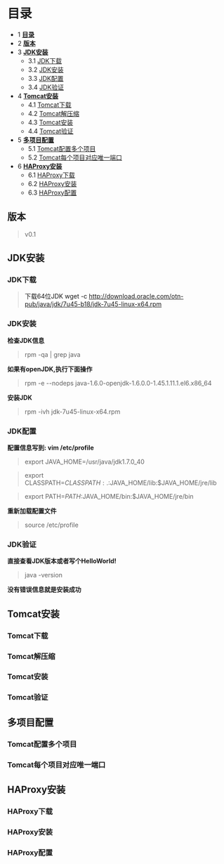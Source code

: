 # <a name="0" />目录

* 1 **[目录](#0)**
* 2 **[版本](#1)**
* 3 **[JDK安装](#2)**
    - 3.1 [JDK下载](#3)
    - 3.2 [JDK安装](#4)
    - 3.3 [JDK配置](#5)
    - 3.4 [JDK验证](#6)
* 4 **[Tomcat安装](#7)**
    - 4.1 [Tomcat下载](#8)
    - 4.2 [Tomcat解压缩](#9)
    - 4.3 [Tomcat安装](#10)
    - 4.4 [Tomcat验证](#11)
* 5 **[多项目配置](#12)**
    - 5.1 [Tomcat配置多个项目](#13)
    - 5.2 [Tomcat每个项目对应唯一端口](#14)
* 6 **[HAProxy安装](#15)**
    - 6.1 [HAProxy下载](#16)
    - 6.2 [HAProxy安装](#17)
    - 6.3 [HAProxy配置](#18)

## <a name="1" />版本

> v0.1

## <a name="2" />JDK安装

### <a name="3" />JDK下载

> 下载64位JDK
> wget -c http://download.oracle.com/otn-pub/java/jdk/7u45-b18/jdk-7u45-linux-x64.rpm

### <a name="4" />JDK安装

**检查JDK信息**

> rpm -qa | grep java

**如果有openJDK,执行下面操作**

> rpm -e --nodeps java-1.6.0-openjdk-1.6.0.0-1.45.1.11.1.el6.x86_64

**安装JDK**
> rpm -ivh jdk-7u45-linux-x64.rpm

### <a name="5" />JDK配置

**配置信息写到: vim /etc/profile**

> export JAVA_HOME=/usr/java/jdk1.7.0_40

> export CLASSPATH=$CLASSPATH:.:$JAVA_HOME/lib:$JAVA_HOME/jre/lib

> export PATH=$PATH:$JAVA_HOME/bin:$JAVA_HOME/jre/bin

**重新加载配置文件**

> source /etc/profile

### <a name="6" />JDK验证

**直接查看JDK版本或者写个HelloWorld!**

> java -version

**没有错误信息就是安装成功**

## <a name="7" />Tomcat安装

### <a name="8" />Tomcat下载

### <a name="9" />Tomcat解压缩

### <a name="10" />Tomcat安装

### <a name="11" />Tomcat验证

## <a name="12" />多项目配置

### <a name="13" />Tomcat配置多个项目

### <a name="14" />Tomcat每个项目对应唯一端口

## <a name="15" />HAProxy安装

### <a name="16" />HAProxy下载

### <a name="17" />HAProxy安装

### <a name="18" />HAProxy配置
